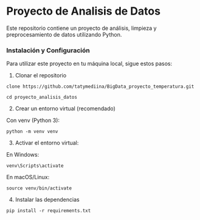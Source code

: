 # Proyecto de Analisis de Datos

Este repositorio contiene un proyecto de análisis, limpieza y preprocesamiento de datos utilizando Python.

### Instalación y Configuración

Para utilizar este proyecto en tu máquina local, sigue estos pasos:

1. Clonar el repositorio

`clone https://github.com/tatymediina/BigData_proyecto_temperatura.git`


`cd proyecto_analisis_datos`

2. Crear un entorno virtual (recomendado)

Con venv (Python 3):

`python -m venv venv`

3. Activar el entorno virtual:

En Windows:

`venv\Scripts\activate`

En macOS/Linux:

`source venv/bin/activate`

4. Instalar las dependencias

`pip install -r requirements.txt`